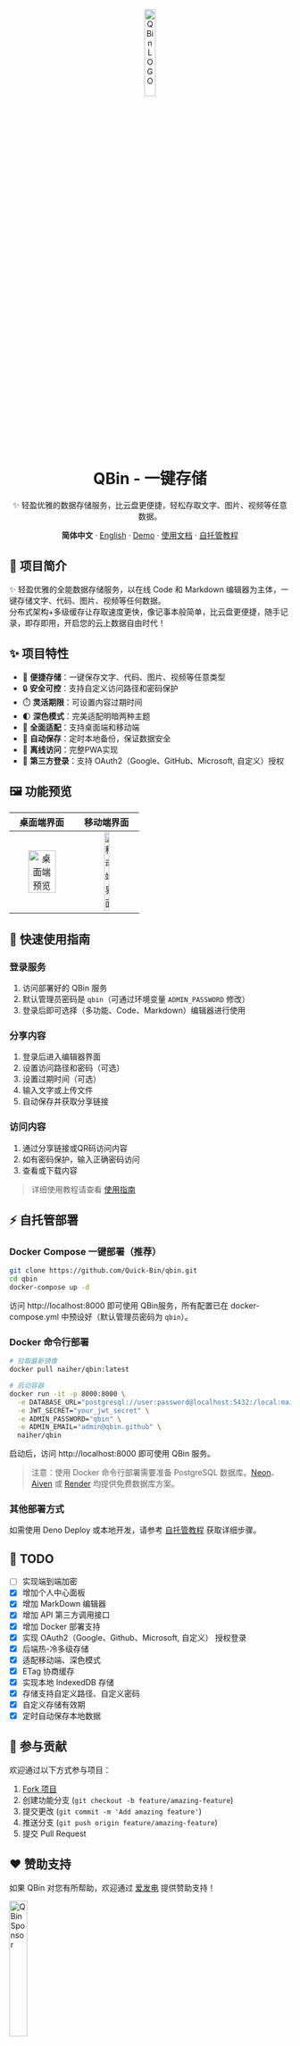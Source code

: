<div align="center"><a name="readme-top"></a>
<img src="https://s3.tebi.io/lite/favicon.svg" width="20%" alt="QBin LOGO" title="QBin LOGO" />
<h1>QBin - 一键存储</h1>

✨ 轻盈优雅的数据存储服务，比云盘更便捷，轻松存取文字、图片、视频等任意数据。

**简体中文** · [English](README_EN.md) · [Demo](https://qbin.me) · [使用文档](Docs/document.md) · [自托管教程](Docs/self-host.md)

</div>

## 📝 项目简介

✨ 轻盈优雅的全能数据存储服务，以在线 Code 和 Markdown 编辑器为主体，一键存储文字、代码、图片、视频等任何数据。 <br/>
分布式架构+多级缓存让存取速度更快，像记事本般简单，比云盘更便捷，随手记录，即存即用，开启您的云上数据自由时代！

## ✨ 项目特性

- 🚀 **便捷存储**：一键保存文字、代码、图片、视频等任意类型
- 🔒 **安全可控**：支持自定义访问路径和密码保护
- ⏱️ **灵活期限**：可设置内容过期时间
- 🌓 **深色模式**：完美适配明暗两种主题
- 📱 **全面适配**：支持桌面端和移动端
- 🔄 **自动保存**：定时本地备份，保证数据安全
- 📵 **离线访问**：完整PWA实现
- 🔑 **第三方登录**：支持 OAuth2（Google、GitHub、Microsoft, 自定义）授权

## 🖼️ 功能预览

|                                         桌面端界面                                         |                                        移动端界面                                         |
|:-------------------------------------------------------------------------------------:|:------------------------------------------------------------------------------------:|
| <img src="https://s3.tebi.io/lite/windows.png" alt="桌面端预览" title="桌面端预览" width="70%"> | <img src="https://s3.tebi.io/lite/mobile.png" alt="移动端界面" title="移动端界面" width="30%"> |

## 🚀 快速使用指南

### 登录服务

1. 访问部署好的 QBin 服务
2. 默认管理员密码是 `qbin`（可通过环境变量 `ADMIN_PASSWORD` 修改）
3. 登录后即可选择（多功能、Code、Markdown）编辑器进行使用

### 分享内容

1. 登录后进入编辑器界面
2. 设置访问路径和密码（可选）
3. 设置过期时间（可选）
4. 输入文字或上传文件
5. 自动保存并获取分享链接

### 访问内容

1. 通过分享链接或QR码访问内容
2. 如有密码保护，输入正确密码访问
3. 查看或下载内容

> 详细使用教程请查看 [使用指南](https://qbin.me/r/document)

## ⚡ 自托管部署

### Docker Compose 一键部署（推荐）

```bash
git clone https://github.com/Quick-Bin/qbin.git
cd qbin
docker-compose up -d
```

访问 http://localhost:8000 即可使用 QBin服务，所有配置已在 docker-compose.yml 中预设好（默认管理员密码为 `qbin`）。

### Docker 命令行部署

```bash
# 拉取最新镜像
docker pull naiher/qbin:latest

# 启动容器
docker run -it -p 8000:8000 \
  -e DATABASE_URL="postgresql://user:password@localhost:5432:/local:main?sslmode=require" \
  -e JWT_SECRET="your_jwt_secret" \
  -e ADMIN_PASSWORD="qbin" \
  -e ADMIN_EMAIL="admin@qbin.github" \
  naiher/qbin
```

启动后，访问 http://localhost:8000 即可使用 QBin 服务。

> 注意：使用 Docker 命令行部署需要准备 PostgreSQL 数据库。[Neon](https://neon.tech/)、[Aiven](https://aiven.io/) 或 [Render](https://render.com/docs/deploy-mysql) 均提供免费数据库方案。

### 其他部署方式

如需使用 Deno Deploy 或本地开发，请参考 [自托管教程](Docs/self-host.md) 获取详细步骤。

## 🚀 TODO
- [ ] 实现端到端加密
- [x] 增加个人中心面板
- [x] 增加 MarkDown 编辑器
- [x] 增加 API 第三方调用接口
- [x] 增加 Docker 部署支持
- [x] 实现 OAuth2（Google、Github、Microsoft, 自定义） 授权登录
- [x] 后端热-冷多级存储
- [x] 适配移动端、深色模式
- [x] ETag 协商缓存
- [x] 实现本地 IndexedDB 存储
- [x] 存储支持自定义路径、自定义密码
- [x] 自定义存储有效期
- [x] 定时自动保存本地数据

## 🤝 参与贡献

欢迎通过以下方式参与项目：

1. [Fork 项目](https://github.com/Quick-Bin/Qbin/fork)
2. 创建功能分支 (`git checkout -b feature/amazing-feature`)
3. 提交更改 (`git commit -m 'Add amazing feature'`)
4. 推送分支 (`git push origin feature/amazing-feature`)
5. 提交 Pull Request

## ❤ 赞助支持

如果 QBin 对您有所帮助，欢迎通过 [爱发电](https://afdian.com/a/naihe) 提供赞助支持！

<a title="QBin Sponsor" href="https://afdian.com/a/naihe" target="_blank" rel="noopener">
  <img src=https://s3.tebi.io/lite/Sponsor.svg width=25% alt="QBin Sponsor" title="QBin Sponsor" />
</a>

## 许可证

本项目采用 [GPL-3.0](LICENSE) 许可证开源。
